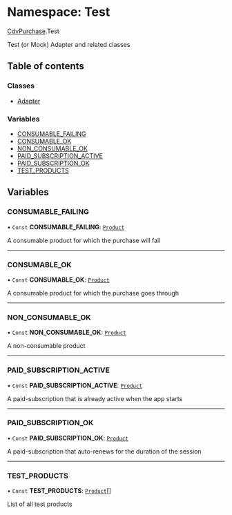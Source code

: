 # Namespace: Test

[CdvPurchase](CdvPurchase.md).Test

Test (or Mock) Adapter and related classes

## Table of contents

### Classes

- [Adapter](../classes/CdvPurchase.Test.Adapter.md)

### Variables

- [CONSUMABLE\_FAILING](CdvPurchase.Test.md#consumable_failing)
- [CONSUMABLE\_OK](CdvPurchase.Test.md#consumable_ok)
- [NON\_CONSUMABLE\_OK](CdvPurchase.Test.md#non_consumable_ok)
- [PAID\_SUBSCRIPTION\_ACTIVE](CdvPurchase.Test.md#paid_subscription_active)
- [PAID\_SUBSCRIPTION\_OK](CdvPurchase.Test.md#paid_subscription_ok)
- [TEST\_PRODUCTS](CdvPurchase.Test.md#test_products)

## Variables

### CONSUMABLE\_FAILING

• `Const` **CONSUMABLE\_FAILING**: [`Product`](../classes/CdvPurchase.Product.md)

A consumable product for which the purchase will fail

___

### CONSUMABLE\_OK

• `Const` **CONSUMABLE\_OK**: [`Product`](../classes/CdvPurchase.Product.md)

A consumable product for which the purchase goes through

___

### NON\_CONSUMABLE\_OK

• `Const` **NON\_CONSUMABLE\_OK**: [`Product`](../classes/CdvPurchase.Product.md)

A non-consumable product

___

### PAID\_SUBSCRIPTION\_ACTIVE

• `Const` **PAID\_SUBSCRIPTION\_ACTIVE**: [`Product`](../classes/CdvPurchase.Product.md)

A paid-subscription that is already active when the app starts

___

### PAID\_SUBSCRIPTION\_OK

• `Const` **PAID\_SUBSCRIPTION\_OK**: [`Product`](../classes/CdvPurchase.Product.md)

A paid-subscription that auto-renews for the duration of the session

___

### TEST\_PRODUCTS

• `Const` **TEST\_PRODUCTS**: [`Product`](../classes/CdvPurchase.Product.md)[]

List of all test products
